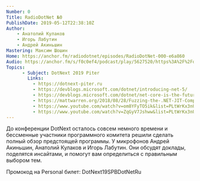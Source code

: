 ```yaml
---
Number: 0
Title: RadioDotNet №0
PublishDate: 2019-05-12T22:38:10Z
Author:
    - Анатолий Кулаков
    - Игорь Лабутин
    - Андрей Акиньшин
Mastering: Максим Шошин
Home: https://anchor.fm/radiodotnet/episodes/RadioDotNet-000-e6a860
Audio: https://anchor.fm/s/f0c0ef4/podcast/play/5627520/https%3A%2F%2Fd3ctxlq1ktw2nl.cloudfront.net%2Fstaging%2F2019-9-5%2F26806927-44100-2-6ddf4e6460b21.mp3
Topics:
      - Subject: DotNext 2019 Piter
        Links:
          - https://dotnext-piter.ru
          - https://devblogs.microsoft.com/dotnet/introducing-net-5/
          - https://devblogs.microsoft.com/dotnet/net-core-is-the-future-of-net/
          - https://mattwarren.org/2018/08/28/Fuzzing-the-.NET-JIT-Compiler/
          - https://www.youtube.com/watch?v=om8YFyTO5ik&list=PLtWrKx3nUGBdAFeBIczHdE43-rMYf54cE
          - https://www.youtube.com/watch?v=ZqGyV7Jshww&list=PLtWrKx3nUGBfAOK4axHDuulZJd-CTcbO9
---
```

До конференции DotNext осталось совсем немного времени и бессменные участники программного комитета решили сделать полный обзор предстоящей программы. У микрофонов Андрей Акиньшин, Анатолий Кулаков и Игорь Лабутин. Они обсудят доклады, поделятся инсайтами, и помогут вам определиться с правильным выбором тем.

Промокод на Personal билет: DotNext19SPBDotNetRu
